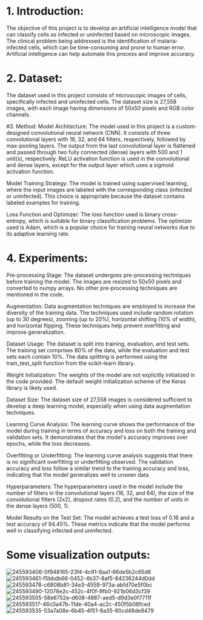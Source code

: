 # 1. Introduction:
The objective of this project is to develop an artificial intelligence model that can classify cells as infected or uninfected based on microscopic images. The clinical problem being addressed is the identification of malaria-infected cells, which can be time-consuming and prone to human error. Artificial intelligence can help automate this process and improve accuracy.

# 2. Dataset:
The dataset used in this project consists of microscopic images of cells, specifically infected and uninfected cells. The dataset size is 27,558 images, with each image having dimensions of 50x50 pixels and RGB color channels. 

#3. Method:
Model Architecture: The model used in this project is a custom-designed convolutional neural network (CNN). It consists of three convolutional layers with 16, 32, and 64 filters, respectively, followed by max-pooling layers. The output from the last convolutional layer is flattened and passed through two fully connected (dense) layers with 500 and 1 unit(s), respectively. ReLU activation function is used in the convolutional and dense layers, except for the output layer which uses a sigmoid activation function.

Model Training Strategy: The model is trained using supervised learning, where the input images are labeled with the corresponding class (infected or uninfected). This choice is appropriate because the dataset contains labeled examples for training.

Loss Function and Optimizer: The loss function used is binary cross-entropy, which is suitable for binary classification problems. The optimizer used is Adam, which is a popular choice for training neural networks due to its adaptive learning rate.

# 4. Experiments:
Pre-processing Stage: The dataset undergoes pre-processing techniques before training the model. The images are resized to 50x50 pixels and converted to numpy arrays. No other pre-processing techniques are mentioned in the code.

Augmentation: Data augmentation techniques are employed to increase the diversity of the training data. The techniques used include random rotation (up to 30 degrees), zooming (up to 20%), horizontal shifting (10% of width), and horizontal flipping. These techniques help prevent overfitting and improve generalization.

Dataset Usage: The dataset is split into training, evaluation, and test sets. The training set comprises 80% of the data, while the evaluation and test sets each contain 10%. The data splitting is performed using the train_test_split function from the scikit-learn library.

Weight Initialization: The weights of the model are not explicitly initialized in the code provided. The default weight initialization scheme of the Keras library is likely used.

Dataset Size: The dataset size of 27,558 images is considered sufficient to develop a deep learning model, especially when using data augmentation techniques.

Learning Curve Analysis: The learning curve shows the performance of the model during training in terms of accuracy and loss on both the training and validation sets. It demonstrates that the model's accuracy improves over epochs, while the loss decreases.

Overfitting or Underfitting: The learning curve analysis suggests that there is no significant overfitting or underfitting observed. The validation accuracy and loss follow a similar trend to the training accuracy and loss, indicating that the model generalizes well to unseen data.

Hyperparameters: The hyperparameters used in the model include the number of filters in the convolutional layers (16, 32, and 64), the size of the convolutional filters (2x2), dropout rates (0.2), and the number of units in the dense layers (500, 1).

Model Results on the Test Set: The model achieves a test loss of 0.16 and a test accuracy of 94.45%. These metrics indicate that the model performs well in classifying infected and uninfected.
# Some visualization outputs:

![245593406-0f948165-23f4-4c91-8aa1-66de5b2c65d6](https://github.com/ismaillburakk/MalariaDetector/assets/75124682/ae0b2546-48f1-432d-b614-82cd5768881c)
![245593461-f5bbdb66-0452-4b37-8af5-84236244d0dd](https://github.com/ismaillburakk/MalariaDetector/assets/75124682/19c28b9d-e12c-4cf2-8425-f5afa5ce6d8e)
![245593478-c6808b81-34e3-4559-973a-abfd70e5f0bc](https://github.com/ismaillburakk/MalariaDetector/assets/75124682/c7559b6d-301f-4374-872e-f1a1c349ceaf)
![245593490-12078e2c-452c-4f0f-9fb0-921b06d3cf39](https://github.com/ismaillburakk/MalariaDetector/assets/75124682/cd88acc5-5a04-4075-87e7-e2cd1e6ffe42)
![245593505-58e6752e-d608-4887-aed5-d9d3e0f7711f](https://github.com/ismaillburakk/MalariaDetector/assets/75124682/cc971a3a-af50-4974-98a5-14560b98d1e9)
![245593517-46c0a47b-11de-40a4-ac2c-450f5b08fced](https://github.com/ismaillburakk/MalariaDetector/assets/75124682/3420e2e8-566e-445e-b485-ebd61e4c0279)
![245593535-53a7a08e-6b45-4f51-8a35-60cd48de8479](https://github.com/ismaillburakk/MalariaDetector/assets/75124682/0f191552-af9c-4856-821e-00c1049d75bc)
